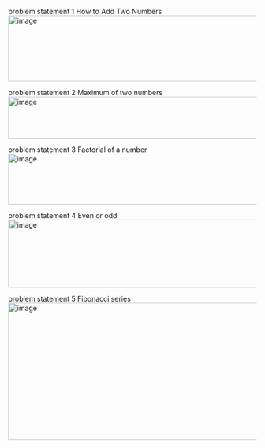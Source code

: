 problem statement 1
How to Add Two Numbers 
<img width="1084" height="134" alt="image" src="https://github.com/user-attachments/assets/19730b2a-66eb-43b5-8b8e-7605d3fa981c" />

problem statement 2
Maximum of two numbers
<img width="851" height="85" alt="image" src="https://github.com/user-attachments/assets/956bd3fb-c71d-4a05-a02c-8989cf088acb" />

problem statement 3
Factorial of a number
<img width="731" height="103" alt="image" src="https://github.com/user-attachments/assets/35b52599-c8bc-43eb-83a5-e1f5ee1c9319" />

problem statement 4
Even or odd
<img width="999" height="138" alt="image" src="https://github.com/user-attachments/assets/e2586b06-f795-4eb2-b39b-1c43528c4cfd" />

problem statement 5
Fibonacci series
<img width="915" height="279" alt="image" src="https://github.com/user-attachments/assets/aabe905f-6e83-4d9a-8e1a-d432d57a75b1" />




